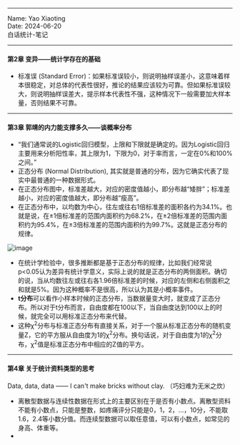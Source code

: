 ***  
Name: Yao Xiaoting  
Date: 2024-06-20  
白话统计-笔记  
***  
#### 第2章  变异——统计学存在的基础

- 标准误 (Standard Error)：如果标准误较小，则说明抽样误差小，这意味着样本很稳定，对总体的代表性很好，推论的结果应该较为可靠。但如果标准误较大，则说明抽样误差大，提示样本代表性不强，这种情况下一般需要加大样本量，否则结果不可靠。
***  

#### 第3章  郭靖的内力能支撑多久——谈概率分布  
- “我们通常说的Logistic回归模型，上限和下限就是确定的。因为Logistic回归主要用来分析阳性率，其上限为1，下限为0，对于率而言，一定在0%和100%之间。”
- 正态分布 (Normal Distribution), 其实就是普通的分布，因为它确实代表了现实中最普通的一种数据形式。
- 在正态分布图中，标准差越大，对应的密度值越小，即分布越“矮胖”；标准差越小，对应的密度值越大，即分布越“瘦高”。
- 在正态分布中，以均数为中心，往左或往右1倍标准差的面积各约为34.1%。也就是说，在±1倍标准差的范围内面积约为68.2%，在±2倍标准差的范围内面积约为95.4%，在±3倍标准差的范围内面积约为99.7%。这就是正态分布的规律。

![image](https://github.com/YaoXT0508-lab/statistics/assets/131424001/75e4f7e6-cb21-4bc6-8bdd-74b04e9b5150)  

- 在统计学检验中，很多推断都是基于正态分布的规律，比如我们经常说p<0.05认为差异有统计学意义，实际上说的就是正态分布的两侧面积。确切的说，当从均数往左或往右各1.96倍标准差的时候，对应的左侧和右侧面积之和就是5%。因为这种概率不是很高，所以认为其是小概率事件。
- **t分布**可以看作小样本时候的正态分布，当数据量变大时，就变成了正态分布。所以对于t分布而言，自由度都在100以下，当自由度达到100以上的时候，就完全可以用标准正态分布来代替。
- 这种χ<sup>2</sup>分布与标准正态分布有直接关系，对于一个服从标准正态分布的随机变量Z，它的平方服从自由度为1的χ<sup>2</sup>分布。换句话说，对于自由度为1的χ<sup>2</sup>分布，χ<sup>2</sup>值是标准正态分布中相应的Z值的平方。
*** 

#### 第4章  关于统计资料类型的思考  

Data, data, data —— I can't make bricks without clay. （巧妇难为无米之炊）
- 离散型数据与连续性数据在形式上的主要区别在于是否有小数点。离散型资料不能有小数点，只能是整数，如疼痛评分只能是0，1，2，...，10分，不能取1.6，2.4等小数分值。而连续型数据可以取任意值，可以有小数点，如常见的身高、体重等。
- 

